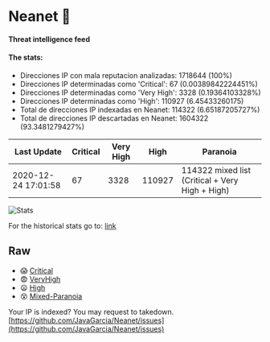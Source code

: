 # Neanet :hocho:
#### Threat intelligence feed
#### The stats:

- Direcciones IP con mala reputacion analizadas: 1718644 (100%)
- Direcciones IP determinadas como 'Critical':  67 (0.00389842224451%)
- Direcciones IP determinadas como 'Very High':  3328 (0.19364103328%)
- Direcciones IP determinadas como 'High':  110927 (6.45433260175)
- Total de direcciones IP indexadas en Neanet:  114322 (6.65187205727%)
- Total de direcciones IP descartadas en Neanet:  1604322 (93.3481279427%)

| Last Update | Critical | Very High | High | Paranoia |
| --- | --- | --- | --- | --- |
| 2020-12-24 17:01:58 | 67 | 3328 | 110927 | 114322 mixed list (Critical + Very High + High)|

![Stats](https://docs.google.com/spreadsheets/d/e/2PACX-1vSnaNMIXVabIpDJjufMlzH7poXnshF3mgd8Is1g9ytUEzVsP5my4Trn8f-xkoLLQ38xpL3HtmUexLo6/pubchart?oid=501124687&format=image)

For the historical stats go to: [link](/stats.csv)
## Raw
- :scream: [Critical](https://raw.githubusercontent.com/JavaGarcia/Neanet/master/blacklists/neanet_critical.txt)
- :fearful: [VeryHigh](https://raw.githubusercontent.com/JavaGarcia/Neanet/master/blacklists/neanet_veryHigh.txtt)
- :frowning: [High](https://raw.githubusercontent.com/JavaGarcia/Neanet/master/blacklists/neanet_high.txt)
- :dizzy_face: [Mixed-Paranoia](https://raw.githubusercontent.com/JavaGarcia/Neanet/master/blacklists/neanet_all.txt)


Your IP is indexed? You may request to takedown. [https://github.com/JavaGarcia/Neanet/issues](https://github.com/JavaGarcia/Neanet/issues)

































































































































































































































































































































































































































































































































































































































































































































































































































































































































































































































































































































































































































































































































































































































































































































































































































































































































































































































































































































































































































































































































































































































































































































































































































































































































































































































































































































































































































































































































































































































































































































